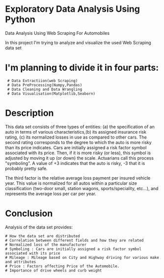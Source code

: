 # Exploratory Data Analysis Using Python
 Data Analysis Using Web Scraping For Automobiles
 
 In this project I'm trying to analyze and visualize the used Web Scraping data set

# I'm planning to divide it in four parts:

     # Data Extractiion(web Scraping)
     # Data PreProcessing(Numpy,Pandas)
     # Data Cleaning and Data Wrangling
     # Data Visualisation(Matplotlib,Seaborn)

# Description

 This data set consists of three types of entities:
    (a) the specification of an auto in terms of various characteristics,(b) its assigned insurance risk rating, (c) its normalized losses in use as compared to other cars. The second rating corresponds to the degree to which the auto is more risky than its price indicates. Cars are initially assigned a risk factor symbol associated with its price. Then, if it is more risky (or less), this symbol is adjusted by moving it up (or down) the scale. Actuarians call this process "symboling". A value of +3 indicates that the auto is risky, -3 that it is probably pretty safe.

The third factor is the relative average loss payment per insured vehicle year. This value is normalized for all autos within a particular size classification (two-door small, station wagons, sports/speciality, etc...), and represents the average loss per car per year.


# Conclusion

 Analysis of the data set provides:

    # How the data set are distributed
    # Correlation between different fields and how they are related
    # Normalized loss of the manufacturer
    # Symboling : Cars are initially assigned a risk factor symbol associated with its price
    # Mileage : Mileage based on City and Highway driving for various make and attributes
    # Price : Factors affecting Price of the Automobile.
    # Importance of drive wheels and curb weight
